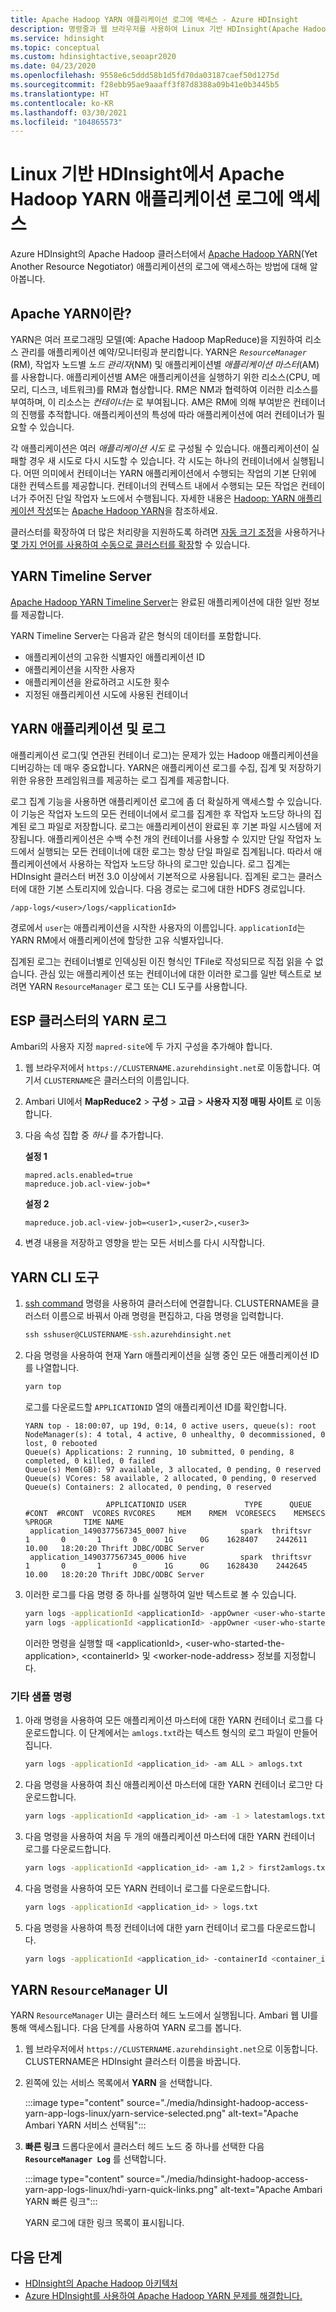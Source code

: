 ```yaml
---
title: Apache Hadoop YARN 애플리케이션 로그에 액세스 - Azure HDInsight
description: 명령줄과 웹 브라우저를 사용하여 Linux 기반 HDInsight(Apache Hadoop) 클러스터에서 YARN 애플리케이션 로그에 액세스하는 방법을 알아봅니다.
ms.service: hdinsight
ms.topic: conceptual
ms.custom: hdinsightactive,seoapr2020
ms.date: 04/23/2020
ms.openlocfilehash: 9558e6c5ddd58b1d5fd70da03187caef50d1275d
ms.sourcegitcommit: f28ebb95ae9aaaff3f87d8388a09b41e0b3445b5
ms.translationtype: HT
ms.contentlocale: ko-KR
ms.lasthandoff: 03/30/2021
ms.locfileid: "104865573"
---
```

# <a name="access-apache-hadoop-yarn-application-logs-on-linux-based-hdinsight"></a>Linux 기반 HDInsight에서 Apache Hadoop YARN 애플리케이션 로그에 액세스

Azure HDInsight의 Apache Hadoop 클러스터에서 [Apache Hadoop YARN](https://hadoop.apache.org/docs/current/hadoop-yarn/hadoop-yarn-site/YARN.html)(Yet Another Resource Negotiator) 애플리케이션의 로그에 액세스하는 방법에 대해 알아봅니다.

## <a name="what-is-apache-yarn"></a>Apache YARN이란?

YARN은 여러 프로그래밍 모델(예: Apache Hadoop MapReduce)을 지원하여 리소스 관리를 애플리케이션 예약/모니터링과 분리합니다. YARN은 *`ResourceManager`* (RM), 작업자 노드별 *노드 관리자*(NM) 및 애플리케이션별 *애플리케이션 마스터*(AM)를 사용합니다. 애플리케이션별 AM은 애플리케이션을 실행하기 위한 리소스(CPU, 메모리, 디스크, 네트워크)를 RM과 협상합니다. RM은 NM과 협력하여 이러한 리소스를 부여하며, 이 리소스는 *컨테이너는* 로 부여됩니다. AM은 RM에 의해 부여받은 컨테이너의 진행률 추적합니다. 애플리케이션의 특성에 따라 애플리케이션에 여러 컨테이너가 필요할 수 있습니다.

각 애플리케이션은 여러 *애플리케이션 시도* 로 구성될 수 있습니다. 애플리케이션이 실패할 경우 새 시도로 다시 시도할 수 있습니다. 각 시도는 하나의 컨테이너에서 실행됩니다. 어떤 의미에서 컨테이너는 YARN 애플리케이션에서 수행되는 작업의 기본 단위에 대한 컨텍스트를 제공합니다. 컨테이너의 컨텍스트 내에서 수행되는 모든 작업은 컨테이너가 주어진 단일 작업자 노드에서 수행됩니다. 자세한 내용은 [Hadoop: YARN 애플리케이션 작성](https://hadoop.apache.org/docs/r2.7.4/hadoop-yarn/hadoop-yarn-site/WritingYarnApplications.html)또는 [Apache Hadoop YARN](https://hadoop.apache.org/docs/current/hadoop-yarn/hadoop-yarn-site/YARN.html)을 참조하세요.

클러스터를 확장하여 더 많은 처리량을 지원하도록 하려면 [자동 크기 조정](hdinsight-autoscale-clusters.md)을 사용하거나 [몇 가지 언어를 사용하여 수동으로 클러스터를 확장](hdinsight-scaling-best-practices.md#utilities-to-scale-clusters)할 수 있습니다.

## <a name="yarn-timeline-server"></a>YARN Timeline Server

[Apache Hadoop YARN Timeline Server](https://hadoop.apache.org/docs/r2.7.3/hadoop-yarn/hadoop-yarn-site/TimelineServer.html)는 완료된 애플리케이션에 대한 일반 정보를 제공합니다.

YARN Timeline Server는 다음과 같은 형식의 데이터를 포함합니다.

* 애플리케이션의 고유한 식별자인 애플리케이션 ID
* 애플리케이션을 시작한 사용자
* 애플리케이션을 완료하려고 시도한 횟수
* 지정된 애플리케이션 시도에 사용된 컨테이너

## <a name="yarn-applications-and-logs"></a>YARN 애플리케이션 및 로그

애플리케이션 로그(및 연관된 컨테이너 로그)는 문제가 있는 Hadoop 애플리케이션을 디버깅하는 데 매우 중요합니다. YARN은 애플리케이션 로그를 수집, 집계 및 저장하기 위한 유용한 프레임워크를 제공하는 로그 집계를 제공합니다.

로그 집계 기능을 사용하면 애플리케이션 로그에 좀 더 확실하게 액세스할 수 있습니다. 이 기능은 작업자 노드의 모든 컨테이너에서 로그를 집계한 후 작업자 노드당 하나의 집계된 로그 파일로 저장합니다. 로그는 애플리케이션이 완료된 후 기본 파일 시스템에 저장됩니다. 애플리케이션은 수백 수천 개의 컨테이너를 사용할 수 있지만 단일 작업자 노드에서 실행되는 모든 컨테이너에 대한 로그는 항상 단일 파일로 집계됩니다. 따라서 애플리케이션에서 사용하는 작업자 노드당 하나의 로그만 있습니다. 로그 집계는 HDInsight 클러스터 버전 3.0 이상에서 기본적으로 사용됩니다. 집계된 로그는 클러스터에 대한 기본 스토리지에 있습니다. 다음 경로는 로그에 대한 HDFS 경로입니다.

```
/app-logs/<user>/logs/<applicationId>
```

경로에서 `user`는 애플리케이션을 시작한 사용자의 이름입니다. `applicationId`는 YARN RM에서 애플리케이션에 할당한 고유 식별자입니다.

집계된 로그는 컨테이너별로 인덱싱된 이진 형식인 TFile로 작성되므로 직접 읽을 수 없습니다. 관심 있는 애플리케이션 또는 컨테이너에 대한 이러한 로그를 일반 텍스트로 보려면 YARN `ResourceManager` 로그 또는 CLI 도구를 사용합니다.

## <a name="yarn-logs-in-an-esp-cluster"></a>ESP 클러스터의 YARN 로그

Ambari의 사용자 지정 `mapred-site`에 두 가지 구성을 추가해야 합니다.

1. 웹 브라우저에서 `https://CLUSTERNAME.azurehdinsight.net`로 이동합니다. 여기서 `CLUSTERNAME`은 클러스터의 이름입니다.

1. Ambari UI에서 **MapReduce2** > **구성** > **고급** > **사용자 지정 매핑 사이트** 로 이동합니다.

1. 다음 속성 집합 중 *하나* 를 추가합니다.

    **설정 1**

    ```
    mapred.acls.enabled=true
    mapreduce.job.acl-view-job=*
    ```

    **설정 2**

    ```
    mapreduce.job.acl-view-job=<user1>,<user2>,<user3>
    ```

1. 변경 내용을 저장하고 영향을 받는 모든 서비스를 다시 시작합니다.

## <a name="yarn-cli-tools"></a>YARN CLI 도구

1. [ssh command](./hdinsight-hadoop-linux-use-ssh-unix.md) 명령을 사용하여 클러스터에 연결합니다. CLUSTERNAME을 클러스터 이름으로 바꿔서 아래 명령을 편집하고, 다음 명령을 입력합니다.

    ```cmd
    ssh sshuser@CLUSTERNAME-ssh.azurehdinsight.net
    ```

1. 다음 명령을 사용하여 현재 Yarn 애플리케이션을 실행 중인 모든 애플리케이션 ID를 나열합니다.

    ```bash
    yarn top
    ```

    로그를 다운로드할 `APPLICATIONID` 열의 애플리케이션 ID를 확인합니다.

    ```output
    YARN top - 18:00:07, up 19d, 0:14, 0 active users, queue(s): root
    NodeManager(s): 4 total, 4 active, 0 unhealthy, 0 decommissioned, 0 lost, 0 rebooted
    Queue(s) Applications: 2 running, 10 submitted, 0 pending, 8 completed, 0 killed, 0 failed
    Queue(s) Mem(GB): 97 available, 3 allocated, 0 pending, 0 reserved
    Queue(s) VCores: 58 available, 2 allocated, 0 pending, 0 reserved
    Queue(s) Containers: 2 allocated, 0 pending, 0 reserved
    
                      APPLICATIONID USER             TYPE      QUEUE   #CONT  #RCONT  VCORES RVCORES     MEM    RMEM  VCORESECS    MEMSECS %PROGR       TIME NAME
     application_1490377567345_0007 hive            spark  thriftsvr       1       0       1       0      1G      0G    1628407    2442611  10.00   18:20:20 Thrift JDBC/ODBC Server
     application_1490377567345_0006 hive            spark  thriftsvr       1       0       1       0      1G      0G    1628430    2442645  10.00   18:20:20 Thrift JDBC/ODBC Server
    ```

1. 이러한 로그를 다음 명령 중 하나를 실행하여 일반 텍스트로 볼 수 있습니다.

    ```bash
    yarn logs -applicationId <applicationId> -appOwner <user-who-started-the-application>
    yarn logs -applicationId <applicationId> -appOwner <user-who-started-the-application> -containerId <containerId> -nodeAddress <worker-node-address>
    ```

    이러한 명령을 실행할 때 &lt;applicationId>, &lt;user-who-started-the-application>, &lt;containerId> 및 &lt;worker-node-address> 정보를 지정합니다.

### <a name="other-sample-commands"></a>기타 샘플 명령

1. 아래 명령을 사용하여 모든 애플리케이션 마스터에 대한 YARN 컨테이너 로그를 다운로드합니다. 이 단계에서는 `amlogs.txt`라는 텍스트 형식의 로그 파일이 만들어집니다.

    ```bash
    yarn logs -applicationId <application_id> -am ALL > amlogs.txt
    ```

1. 다음 명령을 사용하여 최신 애플리케이션 마스터에 대한 YARN 컨테이너 로그만 다운로드합니다.

    ```bash
    yarn logs -applicationId <application_id> -am -1 > latestamlogs.txt
    ```

1. 다음 명령을 사용하여 처음 두 개의 애플리케이션 마스터에 대한 YARN 컨테이너 로그를 다운로드합니다.

    ```bash
    yarn logs -applicationId <application_id> -am 1,2 > first2amlogs.txt
    ```

1. 다음 명령을 사용하여 모든 YARN 컨테이너 로그를 다운로드합니다.

    ```bash
    yarn logs -applicationId <application_id> > logs.txt
    ```

1. 다음 명령을 사용하여 특정 컨테이너에 대한 yarn 컨테이너 로그를 다운로드합니다.

    ```bash
    yarn logs -applicationId <application_id> -containerId <container_id> > containerlogs.txt
    ```

## <a name="yarn-resourcemanager-ui"></a>YARN `ResourceManager` UI

YARN `ResourceManager` UI는 클러스터 헤드 노드에서 실행됩니다. Ambari 웹 UI를 통해 액세스됩니다. 다음 단계를 사용하여 YARN 로그를 봅니다.

1. 웹 브라우저에서 `https://CLUSTERNAME.azurehdinsight.net`으로 이동합니다. CLUSTERNAME은 HDInsight 클러스터 이름을 바꿉니다.

2. 왼쪽에 있는 서비스 목록에서 **YARN** 을 선택합니다.

    :::image type="content" source="./media/hdinsight-hadoop-access-yarn-app-logs-linux/yarn-service-selected.png" alt-text="Apache Ambari YARN 서비스 선택됨":::

3. **빠른 링크** 드롭다운에서 클러스터 헤드 노드 중 하나를 선택한 다음 **`ResourceManager Log`** 를 선택합니다.

    :::image type="content" source="./media/hdinsight-hadoop-access-yarn-app-logs-linux/hdi-yarn-quick-links.png" alt-text="Apache Ambari YARN 빠른 링크":::

    YARN 로그에 대한 링크 목록이 표시됩니다.

## <a name="next-steps"></a>다음 단계

* [HDInsight의 Apache Hadoop 아키텍처](hdinsight-hadoop-architecture.md)
* [Azure HDInsight를 사용하여 Apache Hadoop YARN 문제를 해결합니다.](hdinsight-troubleshoot-yarn.md)
